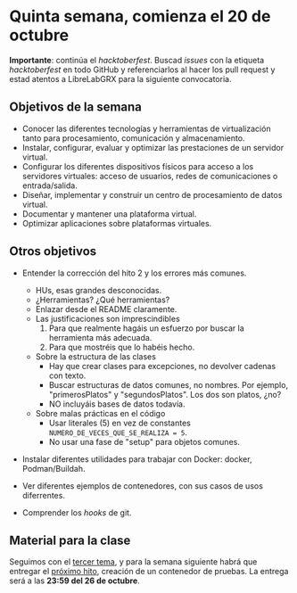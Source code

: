 # Quinta semana, comienza el 20 de octubre

**Importante**: continúa el *hacktoberfest*. Buscad *issues* con la
etiqueta *hacktoberfest* en todo GitHub y referenciarlos al hacer los
pull request y estad atentos a LibreLabGRX para la siguiente convocatoria.

## Objetivos de la semana

* Conocer las diferentes tecnologías y herramientas de virtualización tanto para procesamiento, comunicación y almacenamiento.
* Instalar, configurar, evaluar y optimizar las prestaciones de un servidor virtual.
* Configurar los diferentes dispositivos físicos para acceso a los servidores virtuales: acceso de usuarios, redes de comunicaciones o entrada/salida.
* Diseñar, implementar y construir un centro de procesamiento de datos virtual.
* Documentar y mantener una plataforma virtual.
* Optimizar aplicaciones sobre plataformas virtuales.

## Otros objetivos

* Entender la corrección del hito 2 y los errores más comunes.
  * HUs, esas grandes desconocidas.
  * ¿Herramientas? ¿Qué herramientas?
  * Enlazar desde el README claramente.
  * Las justificaciones son imprescindibles
    1. Para que realmente hagáis un esfuerzo por buscar la herramienta
       más adecuada.
    2. Para que mostréis que lo habéis hecho.
  * Sobre la estructura de las clases
    * Hay que crear clases para excepciones, no devolver cadenas con
      texto.
    * Buscar estructuras de datos comunes, no nombres. Por ejemplo,
      "primerosPlatos" y "segundosPlatos". Los dos son platos, ¿no?
    * NO incluyáis bases de datos todavía.
  * Sobre malas prácticas en el código
    * Usar literales (5) en vez de constantes
      `NUMERO_DE_VECES_QUE_SE_REALIZA = 5`.
    * No usar una fase de "setup" para objetos comunes. 

* Instalar diferentes utilidades para trabajar con Docker: docker,
  Podman/Buildah.

* Ver diferentes ejemplos de contenedores, con sus casos de usos diferrentes.

* Comprender los *hooks* de git.


## Material para la clase

Seguimos con
el
[tercer tema](http://jj.github.io/IV/documentos/temas/Contenedores),
y para la semana siguiente habrá que entregar
el
[próximo hito](http://jj.github.io/IV/documentos/proyecto/3.Docker),
creación de un contenedor de pruebas. La entrega será  a las  **23:59 del 26 de octubre**.
